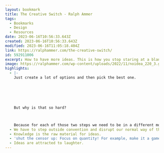 ```yaml
---
layout: bookmark
title: The Creative Switch - Ralph Ammer
tags:
  - Bookmarks
  - Design
  - Resources
date: 2023-06-16T10:56:33.643Z
created: 2023-06-16T10:56:33.643Z
modified: 2023-06-16T11:05:18.404Z
link: https://ralphammer.com/the-creative-switch/
id: 592911006
excerpt: How to have more ideas. This is how you stop staring at a blank paper and unleash your creative potential.
image: https://ralphammer.com/wp-content/uploads/2022/11/noidea_220_3.gif
highlights:
  - |-
    Just create a lot of options and then pick the best one.






    But why is that so hard?



    Because for each of those two steps we need to be in a different mood.
  - We have to step outside convention and disrupt our normal way of thinking.
  - Knowledge is the raw material for ideas.
  - 'shut the censor up: Focus on quantity! For example, make it a game to come up with 100 stupid ideas in 10 minutes. Then we simply don’t have time to judge. And this opens the floodgates for our crazy creative mind.'
  - Ideas are attracted to laughter.
---
```


